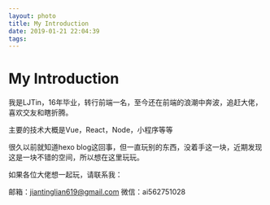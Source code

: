```yaml
---
layout: photo
title: My Introduction
date: 2019-01-21 22:04:39
tags: 
---
```



# My Introduction

我是LJTin，16年毕业，转行前端一名，至今还在前端的浪潮中奔波，追赶大佬，喜欢交友和瞎折腾。

主要的技术大概是Vue，React，Node，小程序等等

很久以前就知道hexo blog这回事，但一直玩别的东西，没着手这一块，近期发现这是一块不错的空间，所以想在这里玩玩。

如果各位大佬想一起玩，请联系我：

  邮箱：jiantinglian619@gmail.com
  微信：ai562751028